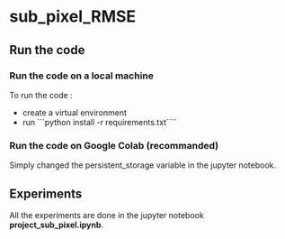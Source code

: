 # sub_pixel_RMSE

## Run the code

### Run the code on a local machine

To run the code :
- create a virtual environment
- run ```python install -r requirements.txt````

### Run the code on Google Colab (recommanded)

Simply changed the persistent_storage variable in the jupyter notebook. 

## Experiments

All the experiments are done in the jupyter notebook __project_sub_pixel.ipynb__.  